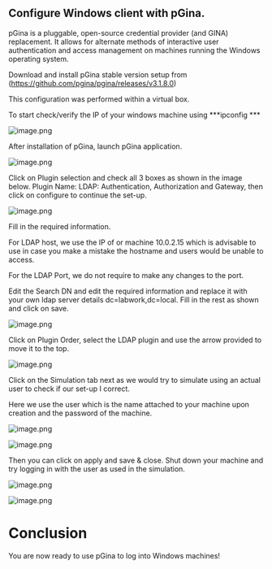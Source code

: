 ## Configure Windows client with pGina.

pGina is a pluggable, open-source credential provider (and GINA) replacement. It allows for alternate methods of interactive user authentication and access management on machines running the Windows operating system.

Download and install pGina stable version setup from (https://github.com/pgina/pgina/releases/v3.1.8.0)
 
This configuration was performed within a virtual box.

To start check/verify the IP of your windows machine using ***ipconfig ***

![image.png](https://cdn.hashnode.com/res/hashnode/image/upload/v1643744603261/U1l__pEEZ.png)


After installation of pGina, launch pGina application.
 
![image.png](https://cdn.hashnode.com/res/hashnode/image/upload/v1643744691321/01djjmRUQ.png)


Click on Plugin selection and check all 3 boxes as shown in the image below.
Plugin Name: LDAP: Authentication, Authorization and Gateway, then click on configure to continue the set-up.

![image.png](https://cdn.hashnode.com/res/hashnode/image/upload/v1643744721945/CmrYzvO00.png)
 
Fill in the required information.

For LDAP host, we use the IP of or machine 10.0.2.15 which is advisable to use in case you make a mistake the hostname and users would be unable to access.

For the LDAP Port, we do not require to make any changes to the port.

Edit the Search DN and edit the required information and replace it with your own ldap server details dc=labwork,dc=local. Fill in the rest as shown and click on save.
 
![image.png](https://cdn.hashnode.com/res/hashnode/image/upload/v1643744749670/Yzk5tT-09.png)

Click on Plugin Order, select the LDAP plugin and use the arrow provided to move it to the top.

![image.png](https://cdn.hashnode.com/res/hashnode/image/upload/v1643744772888/4mSHSSf1a.png)
 

Click on the Simulation tab next as we would try to simulate using an actual user to check if our set-up I correct.

Here we use the user which is the name attached to your machine upon creation and the password of the machine.
 
![image.png](https://cdn.hashnode.com/res/hashnode/image/upload/v1643744822423/3WU9nx94k.png)

![image.png](https://cdn.hashnode.com/res/hashnode/image/upload/v1643744815446/blFtR-JIs.png)

Then you can click on apply and save & close. Shut down your machine and try logging in with the user as used in the simulation.
 
![image.png](https://cdn.hashnode.com/res/hashnode/image/upload/v1643744837040/W3FOaJFV6.png)
 
![image.png](https://cdn.hashnode.com/res/hashnode/image/upload/v1643744850195/nR4f2Xhpx.png)
 
# Conclusion
You are now ready to use pGina to log into Windows machines!